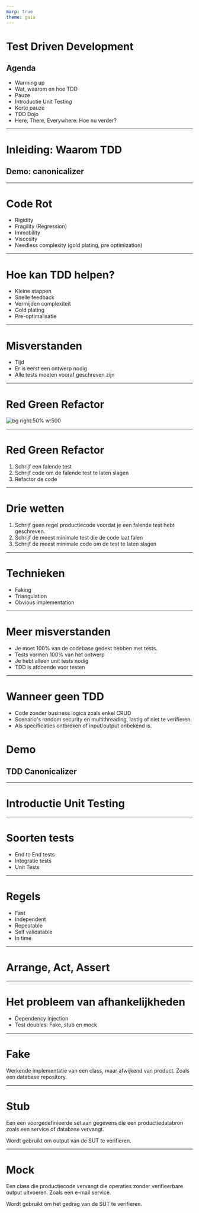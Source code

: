 ```yaml
---
marp: true
theme: gaia
---
```

<!-- _class: lead-->
# Test Driven Development
## Agenda

- Warming up
- Wat, waarom en hoe TDD
- Pauze
- Introductie Unit Testing
- Korte pauze
- TDD Dojo
- Here, There, Everywhere: Hoe nu verder?

---
<!-- _class: lead-->
# Inleiding: Waarom TDD
## Demo: canonicalizer
---
# Code Rot

- Rigidity
- Fragility (Regression)
- Immobility
- Viscosity
- Needless complexity (gold plating, pre optimization)

<!--
 Zelfs de kleinste wijziging kosten veel tijd om door te voeren.

Kleine wijziging in een module zorgen voor bugs in andere delen van het systeem. 

Hergebruik van code is onmogelijk of kostbaar

Simpele aanpassingen vereist aanpassingen op vele vlakken en in vele lagen, zoals infrastructuur, database, frontend etc. 

Software waarin wordt geprobeerd alles af te hangen wat eventueel zou kunnen gebeuren waarbij er vele uitbreidingen ontstaan om die siuaties af te kunnen handelen.
-->

---
# Hoe kan TDD helpen?

- Kleine stappen
- Snelle feedback
- Vermijden complexiteit
- Gold plating
- Pre-optimalisatie
---

# Misverstanden

- Tijd
- Er is eerst een ontwerp nodig
- Alle tests moeten vooraf geschreven zijn

---
# Red Green Refactor
![bg right:50% w:500](https://external-content.duckduckgo.com/iu/?u=https%3A%2F%2Fwww.xeridia.com%2Fsites%2Fdefault%2Ffiles%2Fcontenidos%2Fblog%2Ftest-driven-development.png&f=1&nofb=1&ipt=60664d009227b908755c3e658214c61355edc71bbb3a59df85166b071fc1fcce&ipo=images)

---
# Red Green Refactor
1. Schrijf een falende test
2. Schrijf code om de falende test te laten slagen
3. Refactor de code

--- 
# Drie wetten
1. Schrijf geen regel productiecode voordat je een falende test hebt geschreven.
2. Schrijf de meest minimale test die de code laat falen
3. Schrijf de meest minimale code om de test te laten slagen

---
# Technieken
- Faking
- Triangulation
- Obvious implementation
---

# Meer misverstanden 

- Je moet 100% van de codebase gedekt hebben met tests.
- Tests vormen 100% van het ontwerp
- Je hebt alleen unit tests nodig
- TDD is afdoende voor testen

<!--
- 100% code coverage niet realistisch door externe componenten, frontend, skills nog in ontwikkeling systeem, legacy code
- Andere vormen van documentatie blijven belangrijk, user stories, acceptatie criteria, visuele modellen etc.
- TDD is een onderdeel van je volledige teststrategie
- Unit Tests testen alles in isolatie, ook de werking tussen componenten en vanuit gebruikersperspectief zijn belangrijk.
- Performance testen, security testen, acceptatie testen
-->

---
# Wanneer geen TDD

- Code zonder business logica zoals enkel CRUD
- Scenario's rondom security en multithreading, lastig of niet te verifieren.
- Als specificaties ontbreken of input/output onbekend is.

<!-- _class: lead-->
# Demo
## TDD Canonicalizer
---
<!-- _class: lead-->
# Introductie Unit Testing
---
# Soorten tests
- End to End tests
- Integratie tests
- Unit Tests
---

# Regels
- Fast
- Independent
- Repeatable
- Self validatable
- In time

---
<!-- _class: lead-->
#  Arrange, Act, Assert

---
# Het probleem van afhankelijkheden
- Dependency injection
- Test doubles: Fake, stub en mock
---
# Fake
Werkende implementatie van een class, maar afwijkend van product. Zoals een database repository.

---
# Stub
Een een voorgedefinieerde set aan gegevens die een productiedatabron zoals een service of database vervangt.

Wordt gebruikt om output van de SUT te verifieren.

---
# Mock
Een class die productiecode vervangt die operaties zonder verifieerbare output uitvoeren. Zoals een e-mail service.

Wordt gebruikt om het gedrag van de SUT te verifieren.


